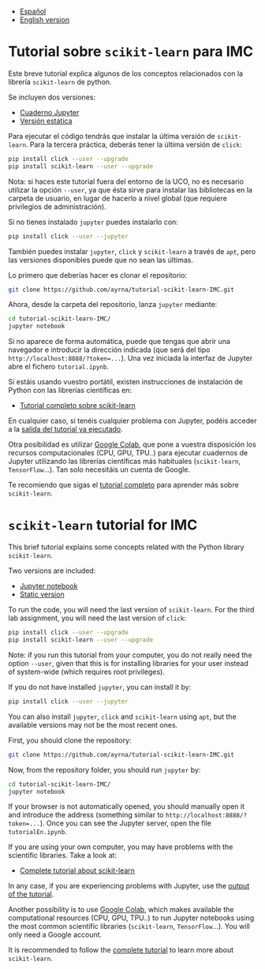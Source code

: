 * [Español](#tutorial-sobre-scikit-learn-para-imc)
* [English version](#scikit-learn-tutorial-for-imc)

# Tutorial sobre `scikit-learn` para IMC
Este breve tutorial explica algunos de los conceptos relacionados con la librería `scikit-learn` de python.

Se incluyen dos versiones:

- [Cuaderno Jupyter](tutorial.ipynb)
- [Versión estática](tutorial.md)

Para ejecutar el código tendrás que instalar la última versión de `scikit-learn`. Para la tercera práctica, deberás tener la última versión de `click`:
```bash
pip install click --user --upgrade
pip install scikit-learn --user --upgrade
```
Nota: si haces este tutorial fuera del entorno de la UCO, no es necesario utilizar la opción `--user`, ya que ésta sirve para instalar las bibliotecas en la carpeta de usuario, en lugar de hacerlo a nivel global (que requiere privilegios de administración).

Si no tienes instalado `jupyter` puedes instalarlo con:
```bash
pip install click --user --jupyter
```
También puedes instalar `jupyter`, `click` y `scikit-learn` a través de `apt`, pero las versiones disponibles puede que no sean las últimas.

Lo primero que deberías hacer es clonar el repositorio:
```bash
git clone https://github.com/ayrna/tutorial-scikit-learn-IMC.git
```

Ahora, desde la carpeta del repositorio, lanza `jupyter` mediante:
```bash
cd tutorial-scikit-learn-IMC/
jupyter notebook
```

Si no aparece de forma automática, puede que tengas que abrir una navegador e introducir la dirección indicada (que será del tipo `http://localhost:8888/?token=...`). Una vez iniciada la interfaz de Jupyter abre el fichero `tutorial.ipynb`.

Si estáis usando vuestro portátil, existen instrucciones de instalación de Python con las librerías científicas en:
- [Tutorial completo sobre scikit-learn](https://github.com/ayrna/taller-sklearn-asl-2019)

En cualquier caso, si tenéis cualquier problema con Jupyter, podéis acceder a la [salida del tutorial ya ejecutado](tutorial.md).

Otra posibilidad es utilizar [Google Colab](https://colab.research.google.com/), que pone a vuestra disposición los recursos computacionales (CPU, GPU, TPU..) para ejecutar cuadernos de Jupyter utilizando las librerías científicas más habituales (`scikit-learn`, `TensorFlow`...). Tan solo necesitáis un cuenta de Google.

Te recomiendo que sigas el [tutorial completo](https://github.com/ayrna/taller-sklearn-asl-2019) para aprender más sobre `scikit-learn`.

# `scikit-learn` tutorial for IMC
This brief tutorial explains some concepts related with the Python library `scikit-learn`.

Two versions are included:

- [Jupyter notebook](tutorialEn.ipynb)
- [Static version](tutorialEn.md)

To run the code, you will need the last version of `scikit-learn`. For the third lab assignment, you will need the last version of `click`:
```bash
pip install click --user --upgrade
pip install scikit-learn --user --upgrade
```
Note: if you run this tutorial from your computer, you do not really need the option `--user`, given that this is for installing libraries for your user instead of system-wide (which requires root privileges).

If you do not have installed `jupyter`, you can install it by:
```bash
pip install click --user --jupyter
```
You can also install `jupyter`, `click` and `scikit-learn` using `apt`, but the available versions may not be the most recent ones.

First, you should clone the repository:
```bash
git clone https://github.com/ayrna/tutorial-scikit-learn-IMC.git
```

Now, from the repository folder, you should run `jupyter` by:
```bash
cd tutorial-scikit-learn-IMC/
jupyter notebook
```

If your browser is not automatically opened, you should manually open it and introduce the address (something similar to `http://localhost:8888/?token=...`). Once you can see the Jupyter server, open the file `tutorialEn.ipynb`.

If you are using your own computer, you may have problems with the scientific libraries. Take a look at:
- [Complete tutorial about scikit-learn](https://github.com/amueller/scipy-2018-sklearn)

In any case, if you are experiencing problems with Jupyter, use the [output of the tutorial](tutorialEn.md).

Another possibility is to use [Google Colab](https://colab.research.google.com/), which makes available the computational resources (CPU, GPU, TPU..) to run Jupyter notebooks using the most common scientific libraries (`scikit-learn`, `TensorFlow`...). You will only need a Google account.

It is recommended to follow the [complete tutorial](https://github.com/amueller/scipy-2018-sklearn) to learn more about `scikit-learn`.
